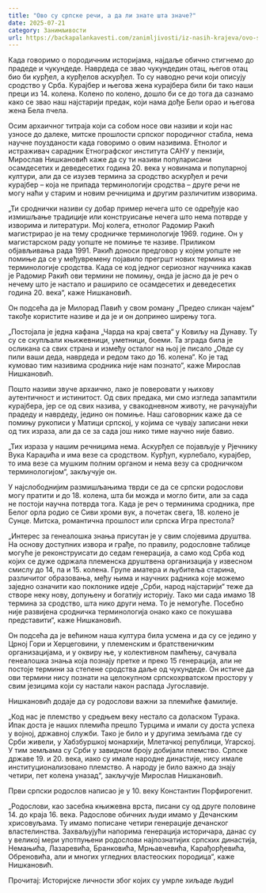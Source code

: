 ```yaml
---
title: "Ово су српске речи, а да ли знате шта значе?"
date: 2025-07-21
category: Занимљивости
url: https://backapalankavesti.com/zanimljivosti/iz-nasih-krajeva/ovo-su-srpske-reci-a-da-li-znate-sta-znace/
---
```


Када говоримо о породичним историјама, најдаље обично стигнемо до прадеде и чукундеде. Наврдеда се звао чукундедин отац, његов отац био би курђел, а курђелов аскурђел. То су наводно речи који описују сродство у Срба. Курајбер и његова жена курајбера били би тако наши преци из 14. колена. Колено по колено, дошло би се до тога да сазнамо како се звао наш најстарији предак, који нама дође Бели орао и његова жена Бела пчела.

Осим архаичног титраја који са собом носе ови називи и који нас узносе до далеке, митске прошлости српског породичног стабла, нема научне поузданости када говоримо о овим називима. Етнолог и истраживач сарадник Етнографског института САНУ у пензији, Мирослав Нишкановић каже да су ти називи популарисани осамдесетих и деведесетих година 20. века у новинама и популарној култури, али да се изузев термина за сродство аскурђел и речи курајбер – која не припада терминологији сродства – друге речи не могу наћи у старим и новим речницима и другим различитим изворима.

„Ти сроднички називи су добар пример нечега што се одређује као измишљање традиције или конструисање нечега што нема потврде у изворима и литератури. Мој колега, етнолог Радомир Ракић магистрирао је на тему сродничке терминологије 1969. године. Он у магистарском раду уопште не помиње те називе. Приликом објављивања рада 1991. Ракић доноси предговор у којем уопште не помиње да се у међувремену појавило прегршт нових термина из терминологије сродства. Када се код једног сериозног научника какав је Радомир Ракић ови термини не помињу, онда је јасно да је реч о нечему што је настало и раширило се осамдесетих и деведесетих година 20. века“, каже Нишкановић.

Он подсећа да је Милорад Павић у свом роману „Предео сликан чајем“ такође користите називе и да је и он допринео ширењу тога.

„Постојала је једна кафана „Чарда на крај света“ у Ковиљу на Дунаву. Ту су се скупљали књижевници, уметници, боеми. Та зграда била је осликана са свих страна и између осталог на њој је писало „Овде су пили ваши деда, наврдеда и редом тако до 16. колена“. Ко је тад кумовао тим називима сродника није нам познато“, каже Мирослав Нишкановић.

Пошто називи звуче архаично, лако је поверовати у њихову аутентичност и истинитост. Од свих предака, ми смо изгледа запамтили курајбера, јер се од свих назива, у свакодневном животу, не рачунајући прадеду и наврдеду, једино он помиње. Наш саговорник каже да се помињу рукописи у Матици српској, у којима се чувају записани неки од тих израза, али да се за сада још нико тиме научно није бавио.

„Тих израза у нашим речницима нема. Аскурђел се појављује у Рјечнику Вука Караџића и има везе са сродством. Курђуп, курлебало, курајбер, то има везе са мушким полним органом и нема везу са сродничком терминологијом“, закључује он.

У најслободнијим размишљањима тврди се да се српски родослови могу пратити и до 18. колена, шта би можда и могло бити, али за сада не постоји научна потврда тога. Када је реч о терминима сродника, пре Белог орла родио се Сиви хроми вук, а почетак свега, 18. колено је Сунце. Митска, романтична прошлост или српска Игра престола?

„Интерес за генеалошка знања присутан је у свим слојевима друштва. На основу доступних извора и грађе, по правилу, родословне таблице могуће је реконструисати до седам генерација, а само код Срба код којих се дуже одржала племенска друштвена организација у извесном смислу до 14, па и 15. колена. Групе аматера и љубитеља старина, различитог образовања, међу њима и научних радника које можемо заједно означити као поклонике идеје „Срби, народ најстарији“ теже да створе неку нову, допуњену и богатију историју. Тако ми сада имамо 18 термина за сродство, шта нико други нема. То је немогуће. Посебно није развијена сродничка терминологија онако како се покушава представити“, каже Нишкановић.

Он подсећа да је већином наша култура била усмена и да су се једино у Црној Гори и Херцеговини, у племенским и братственичким организацијама, и у оквиру ње, у колективном памћењу, сачувала генеалошка знања која познају претке и преко 15 генерација, али не постоје термини за степене сродства даље од чукундеде. Он истиче да ови термини нису познати на целокупном српскохрватском простору у свим језицима који су настали након распада Југославије.

Нишкановић додаје да су родослови важни за племићке фамилије.

„Код нас је племство у средњем веку нестало са доласком Турака. Ипак доста је наших племића прешло Турцима и имали су доста успеха у војној, државној служби. Тако је било и у другима земљама где су Срби живели, у Хабзбуршкој монархији, Млетачкој републици, Угарској. У тим земљама су Срби у завидном броју добијали племство. Српске државе 19. и 20. века, иако су имале народне династије, нису имале институционализовано племство. А народу је било важно да знају четири, пет колена уназад“, закључује Мирослав Нишкановић.

Први српски родослов написао је у 10. веку Константин Порфирогенит.

„Родослови, као засебна књижевна врста, писани су од друге половине 14. до краја 16. века. Радослове обичних људи имамо у Дечанским хрисовуљама. Ту имамо пописане четири генерације дечанског властелинства. Захваљујући напорима генерација историчара, данас су у великој мери употпуњени родослови најпознатијих српских династија, Немањића, Лазаревића, Бранковића, Мрњавчевића, Карађорђевића, Обреновића, али и многих угледних властеоских породица“, каже Нишкановић.

Прочитај: Историјске личности због којих су умрле хиљаде људиI
